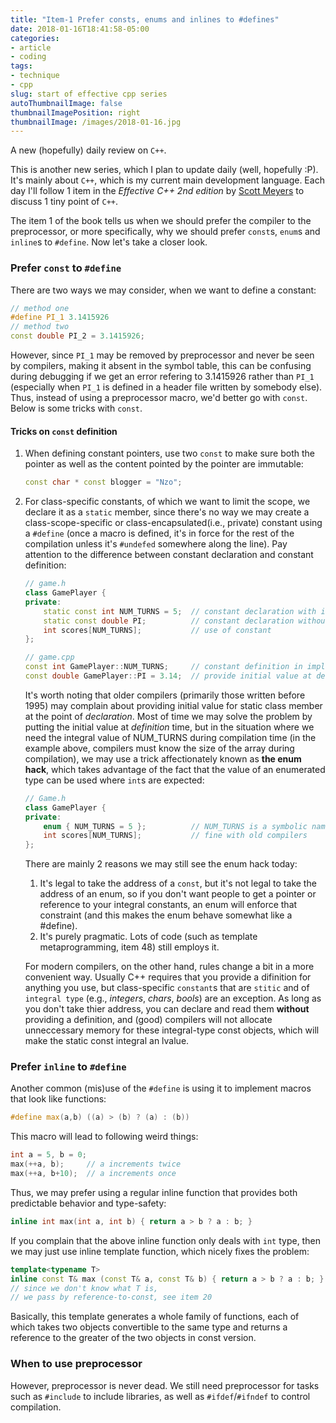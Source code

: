 ```yaml
---
title: "Item-1 Prefer consts, enums and inlines to #defines"
date: 2018-01-16T18:41:58-05:00
categories:
- article
- coding
tags:
- technique
- cpp
slug: start of effective cpp series
autoThumbnailImage: false
thumbnailImagePosition: right
thumbnailImage: /images/2018-01-16.jpg
---
```


A new (hopefully) daily review on `C++`.
<!--more-->

This is another new series, which I plan to update daily (well, hopefully :P). It's mainly about `C++`, which is my current main development language. Each day I'll follow 1 item in the _Effective C++ 2nd edition_ by [Scott Meyers](https://www.aristeia.com/books.html) to discuss 1 tiny point of `C++`.

The item 1 of the book tells us when we should prefer the compiler to the preprocessor, or more specifically, why we should prefer `const`s, `enum`s and `inline`s to `#define`. Now let's take a closer look.

### Prefer `const` to `#define`

There are two ways we may consider, when we want to define a constant:

```cpp
// method one
#define PI_1 3.1415926
// method two
const double PI_2 = 3.1415926;
```

However, since `PI_1` may be removed by preprocessor and never be seen by compilers, making it absent in the symbol table, this can be confusing during debugging if we get an error refering to 3.1415926 rather than `PI_1` (especially when `PI_1` is defined in a header file written by somebody else). Thus, instead of using a preprocessor macro, we'd better go with `const`. Below is some tricks with `const`.

#### Tricks on `const` definition

1. When defining constant pointers, use two `const` to make sure both the pointer as well as the content pointed by the pointer are immutable:

    ```cpp
    const char * const blogger = "Nzo";
    ```

2. For class-specific constants, of which we want to limit the scope, we declare it as a `static` member, since there's no way we may create a class-scope-specific or class-encapsulated(i.e., private) constant using a `#define` (once a macro is defined, it's in force for the rest of the compilation unless it's `#undefed` somewhere along the line). Pay attention to the difference between constant declaration and constant definition:

    ```cpp
    // game.h
    class GamePlayer {
    private:
        static const int NUM_TURNS = 5;  // constant declaration with initial value
        static const double PI;          // constant declaration without initial value
        int scores[NUM_TURNS];           // use of constant
    };
    ```

    ```cpp
    // game.cpp
    const int GamePlayer::NUM_TURNS;     // constant definition in impl. file
    const double GamePlayer::PI = 3.14;  // provide initial value at definition
    ```

    It's worth noting that older compilers (primarily those written before 1995) may complain about providing initial value for static class member at the point of _declaration_. Most of time we may solve the problem by putting the initial value at _definition_ time, but in the situation where we need the integral value of NUM_TURNS during compilation time (in the example above, compilers must know the size of the array during compilation), we may use a trick affectionately known as **the enum hack**, which takes advantage of the fact that the value of an enumerated type can be used where `int`s are expected:

    ```cpp
    // Game.h
    class GamePlayer {
    private:
        enum { NUM_TURNS = 5 };          // NUM_TURNS is a symbolic name for 5        
        int scores[NUM_TURNS];           // fine with old compilers
    };
    ```

    There are mainly 2 reasons we may still see the enum hack today:
    
    1. It's legal to take the address of a `const`, but it's not legal to take the address of an enum, so if you don't want people to get a pointer or reference to your integral constants, an enum will enforce that constraint (and this makes the enum behave somewhat like a #define).
    2. It's purely pragmatic. Lots of code (such as template metaprogramming, item 48) still employs it.

    For modern compilers, on the other hand, rules change a bit in a more convenient way. Usually C++ requires that you provide a difinition for anything you use, but class-specific `constant`s that are `stitic` and of `integral type` (e.g., _integers_, _chars_, _bools_) are an exception. As long as you don't take thier address, you can declare and read them **without** providing a definition, and (good) compilers will not allocate unneccessary memory for these integral-type const objects, which will make the static const integral an lvalue.

### Prefer `inline` to `#define`

Another common (mis)use of the `#define` is using it to implement macros that look like functions:

```cpp
#define max(a,b) ((a) > (b) ? (a) : (b))
```

This macro will lead to following weird things:

```cpp
int a = 5, b = 0;
max(++a, b);     // a increments twice
max(++a, b+10);  // a increments once
```

Thus, we may prefer using a regular inline function that provides both predictable behavior and type-safety:

```cpp
inline int max(int a, int b) { return a > b ? a : b; }
```

If you complain that the above inline function only deals with `int` type, then we may just use inline template function, which nicely fixes the problem:

```cpp
template<typename T> 
inline const T& max (const T& a, const T& b) { return a > b ? a : b; }
// since we don't know what T is, 
// we pass by reference-to-const, see item 20
```

Basically, this template generates a whole family of functions, each of which takes two objects convertible to the same type and returns a reference to the greater of the two objects in const version.

### When to use preprocessor

However, preprocessor is never dead. We still need preprocessor for tasks such as `#include` to include libraries, as well as `#ifdef`/`#ifndef` to control compilation.